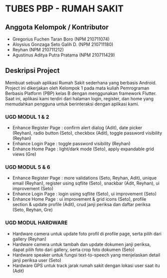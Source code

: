 # TUBES PBP - RUMAH SAKIT 

## Anggota Kelompok / Kontributor
- Gregorius Fuchen Taran Boro (NPM 210711074)
- Aloysius Gonzaga Seto Galih D. (NPM 210711180)
- Reyhan (NPM 210711212)
- Agustinus Aditya Putra Pratama (NPM 210711429)

## Deskripsi Project

Membuat sebuah aplikasi Rumah Sakit sederhana yang berbasis Android. Project ini dikerjakan oleh Kelompok 1 pada mata kuliah Pemrograman Berbasis Platform (PBP) kelas B dengan menggunakan framework Flutter. Saat ini, aplikasi kami terdiri dari halaman login, register, dan home yang memudahkan pengguna untuk berinteraksi dengan aplikasi kami.

### UGD MODUL 1 & 2

- Enhance Register Page : confirm alert dialog (Adit), date picker (Reyhan), radio button (Seto), checkbox (Adit), toggle password visibility (Reyhan)
- Enhance Login Page :  toggle password visibility (Reyhan)
- Enhance Home Page : light/dark mode (Seto), apply expandable grid views (Gre)

### UGD MODUL 5 & 6

- Enhance Register Page : more validations (Seto, Reyhan, Adit), unique email (Reyhan), register using sqflite (Seto), snackbar (Adit, Reyhan), ui improvement (Seto)
- Enhance Login Page :  login using sqflite (Seto), ui improvement (Seto)
- Enhance Home Page : ui improvement & grid icons (Seto), profile section & update profile (Adit), crud janji periksa dan daftar periksa (Seto, Reyhan, Gre)

### UGD MODUL HARDWARE

- Hardware camera untuk update foto profil di profile page, serta pilih dari gallery (Reyhan)
- Hardware camera untuk tambah dan update dokumen janji periksa, dapat pilih foto dari gallery, serta crop foto dokumen (Seto)
- Hardware speaker untuk fungsi text-to-speech yang menjelaskan detail janji periksa user (Seto)
- Hardware GPS untuk track jarak rumah sakit dengan lokasi user saat itu (Adit)
